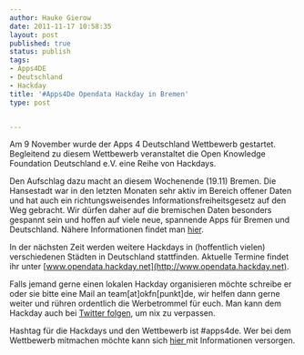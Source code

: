 ```yaml
---
author: Hauke Gierow
date: 2011-11-17 10:58:35
layout: post
published: true
status: publish
tags:
- Apps4DE
- Deutschland
- Hackday
title: '#Apps4De Opendata Hackday in Bremen'
type: post


---
```


Am 9 November wurde der Apps 4 Deutschland Wettbewerb gestartet. Begleitend zu diesem Wettbewerb veranstaltet die Open Knowledge Foundation Deutschland e.V. eine Reihe von Hackdays.

Den Aufschlag dazu macht an diesem Wochenende (19.11) Bremen. Die Hansestadt war in den letzten Monaten sehr aktiv im Bereich offener Daten und hat auch ein richtungsweisendes Informationsfreiheitsgesetz auf den Weg gebracht. Wir dürfen daher auf die bremischen Daten besonders gespannt sein und hoffen auf viele neue, spannende Apps für Bremen und Deutschland. Nähere Informationen findet man [hier](http://www.daten.bremen.de/sixcms/detail.php?gsid=bremen236.c.3784.de).

In der nächsten Zeit werden weitere Hackdays in (hoffentlich vielen) verschiedenen Städten in Deutschland stattfinden. Aktuelle Termine findet ihr unter [www.opendata.hackday.net](http://www.opendata.hackday.net).

Falls jemand gerne einen lokalen Hackday organisieren möchte schreibe er oder sie bitte eine Mail an team[at]okfn[punkt]de, wir helfen dann gerne weiter und rühren ordentlich die Werbetrommel für euch. Man kann dem Hackday auch bei [Twitter folgen](http://https://twitter.com/#!/opendatahack), um nix zu verpassen.

Hashtag für die Hackdays und den Wettbewerb ist #apps4de. Wer bei dem Wettbewerb mitmachen möchte kann sich [hier ](http://apps4deutschland.de)mit Informationen versorgen.